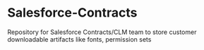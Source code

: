 # Salesforce-Contracts
Repository for Salesforce Contracts/CLM team to store customer downloadable artifacts like fonts, permission sets
